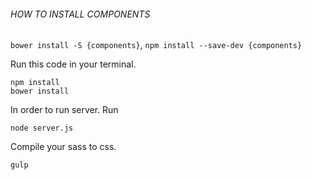 
###### HOW TO INSTALL COMPONENTS
```bower install -S {components}```,
```npm install --save-dev {components}```

Run this code in your terminal.
```
npm install
bower install
```

In order to run server.
Run
```
node server.js
```
Compile your sass to css.
```
gulp
```
